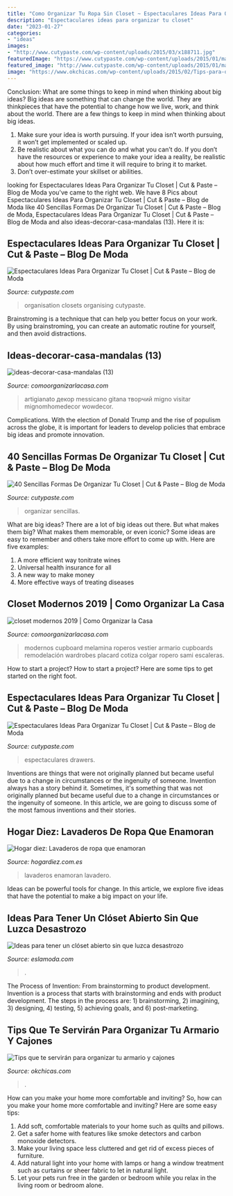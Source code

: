 ```yaml
---
title: "Como Organizar Tu Ropa Sin Closet ~ Espectaculares Ideas Para Organizar Tu Closet"
description: "Espectaculares ideas para organizar tu closet"
date: "2023-01-27"
categories:
- "ideas"
images:
- "http://www.cutypaste.com/wp-content/uploads/2015/03/x188711.jpg"
featuredImage: "https://www.cutypaste.com/wp-content/uploads/2015/01/main.original.585x0-44.jpg"
featured_image: "http://www.cutypaste.com/wp-content/uploads/2015/01/main.original.585x0-54.jpg"
image: "https://www.okchicas.com/wp-content/uploads/2015/02/Tips-para-organizar-closet-y-cajones-15.jpg"
---
```



Conclusion: What are some things to keep in mind when thinking about big ideas?
Big ideas are something that can change the world. They are thinkpieces that have the potential to change how we live, work, and think about the world. There are a few things to keep in mind when thinking about big ideas. 
1. Make sure your idea is worth pursuing. If your idea isn’t worth pursuing, it won’t get implemented or scaled up. 
2. Be realistic about what you can do and what you can’t do. If you don’t have the resources or experience to make your idea a reality, be realistic about how much effort and time it will require to bring it to market. 
3. Don’t over-estimate your skillset or abilities.

	

		
looking for Espectaculares Ideas Para Organizar Tu Closet | Cut &amp; Paste – Blog de Moda you've came to the right web. We have 8 Pics about Espectaculares Ideas Para Organizar Tu Closet | Cut &amp; Paste – Blog de Moda like 40 Sencillas Formas De Organizar Tu Closet | Cut &amp; Paste – Blog de Moda, Espectaculares Ideas Para Organizar Tu Closet | Cut &amp; Paste – Blog de Moda and also ideas-decorar-casa-mandalas (13). Here it is:
		
    
## Espectaculares Ideas Para Organizar Tu Closet | Cut &amp; Paste – Blog De Moda

<img loading=lazy src="https://www.cutypaste.com/wp-content/uploads/2015/01/main.original.585x0-44.jpg" onerror="this.onerror=null;this.src='https://tse3.mm.bing.net/th?id=OIP.587wHW16llAjnXDXA55VBQHaIa&amp;pid=15.1';" alt="Espectaculares Ideas Para Organizar Tu Closet | Cut &amp; Paste – Blog de Moda">

_Source: cutypaste.com_

>organisation closets organising cutypaste. 

	

Brainstroming is a technique that can help you better focus on your work. By using brainstroming, you can create an automatic routine for yourself, and then avoid distractions.

    
## Ideas-decorar-casa-mandalas (13)

<img loading=lazy src="https://comoorganizarlacasa.com/wp-content/uploads/2017/07/ideas-decorar-casa-mandalas-13.jpg" onerror="this.onerror=null;this.src='https://tse1.mm.bing.net/th?id=OIP.fVjm5LJiQDR93nP4lKdW_AHaE6&amp;pid=15.1';" alt="ideas-decorar-casa-mandalas (13)">

_Source: comoorganizarlacasa.com_

>artigianato декор messicano gitana творчий migno visitar mignomhomedecor wowdecor. 

	

Complications. With the election of Donald Trump and the rise of populism across the globe, it is important for leaders to develop policies that embrace big ideas and promote innovation.

    
## 40 Sencillas Formas De Organizar Tu Closet | Cut &amp; Paste – Blog De Moda

<img loading=lazy src="http://www.cutypaste.com/wp-content/uploads/2015/03/x188711.jpg" onerror="this.onerror=null;this.src='https://tse2.mm.bing.net/th?id=OIP.EIvg2UvW6kRFZYm7VKXY4wHaLF&amp;pid=15.1';" alt="40 Sencillas Formas De Organizar Tu Closet | Cut &amp; Paste – Blog de Moda">

_Source: cutypaste.com_

>organizar sencillas. 

	

What are big ideas?
There are a lot of big ideas out there. But what makes them big? What makes them memorable, or even iconic? Some ideas are easy to remember and others take more effort to come up with. Here are five examples: 
1. A more efficient way tonitrate wines
2. Universal health insurance for all
3. A new way to make money
4. More effective ways of treating diseases

    
## Closet Modernos 2019 | Como Organizar La Casa

<img loading=lazy src="https://comoorganizarlacasa.com/wp-content/uploads/2019/09/closet-modernos-2019-225x300.jpg" onerror="this.onerror=null;this.src='https://tse4.mm.bing.net/th?id=OIP.KJwiAG3OWHsw2tbnzqLb2wAAAA&amp;pid=15.1';" alt="closet modernos 2019 | Como Organizar la Casa">

_Source: comoorganizarlacasa.com_

>modernos cupboard melamina roperos vestier armario cupboards remodelación wardrobes placard cotiza colgar ropero sami escaleras. 

	

How to start a project?
How to start a project? Here are some tips to get started on the right foot.

    
## Espectaculares Ideas Para Organizar Tu Closet | Cut &amp; Paste – Blog De Moda

<img loading=lazy src="http://www.cutypaste.com/wp-content/uploads/2015/01/main.original.585x0-54.jpg" onerror="this.onerror=null;this.src='https://tse2.mm.bing.net/th?id=OIP.DbrfqjVGFA03YrZvf2GmcgHaJ5&amp;pid=15.1';" alt="Espectaculares Ideas Para Organizar Tu Closet | Cut &amp; Paste – Blog de Moda">

_Source: cutypaste.com_

>espectaculares drawers. 

	

Inventions are things that were not originally planned but became useful due to a change in circumstances or the ingenuity of someone.
Invention always has a story behind it. Sometimes, it's something that was not originally planned but became useful due to a change in circumstances or the ingenuity of someone. In this article, we are going to discuss some of the most famous inventions and their stories.

    
## Hogar Diez: Lavaderos De Ropa Que Enamoran

<img loading=lazy src="https://3.bp.blogspot.com/-BLquiHtLD0Q/V0WhEt0JItI/AAAAAAAAbNg/0bxOt0IQ_HgT7J_IcG83NXD6Puo8Q9fIwCLcB/s1600/lavadero%2Bbonito%2B12.jpg" onerror="this.onerror=null;this.src='https://tse4.mm.bing.net/th?id=OIP.3m_ccn_3Chvomuhw9VsstgHaNn&amp;pid=15.1';" alt="Hogar diez: Lavaderos de ropa que enamoran">

_Source: hogardiez.com.es_

>lavaderos enamoran lavadero. 

	

Ideas can be powerful tools for change. In this article, we explore five ideas that have the potential to make a big impact on your life.

    
## Ideas Para Tener Un Clóset Abierto Sin Que Luzca Desastrozo

<img loading=lazy src="https://eslamoda.com/wp-content/uploads/sites/2/2016/02/cortinas-closet.jpg" onerror="this.onerror=null;this.src='https://tse2.mm.bing.net/th?id=OIP.qVeDX05TeoKiD6mHQ_wGLQHaLJ&amp;pid=15.1';" alt="Ideas para tener un clóset abierto sin que luzca desastrozo">

_Source: eslamoda.com_

>. 

	

The Process of Invention: From brainstorming to product development.
Invention is a process that starts with brainstorming and ends with product development. The steps in the process are: 1) brainstorming, 2) imagining, 3) designing, 4) testing, 5) achieving goals, and 6) post-marketing.

    
## Tips Que Te Servirán Para Organizar Tu Armario Y Cajones

<img loading=lazy src="https://www.okchicas.com/wp-content/uploads/2015/02/Tips-para-organizar-closet-y-cajones-15.jpg" onerror="this.onerror=null;this.src='https://tse1.mm.bing.net/th?id=OIP.EHWYa9mXmVGCLKcpcp3whQHaF7&amp;pid=15.1';" alt="Tips que te servirán para organizar tu armario y cajones">

_Source: okchicas.com_

>. 

	

How can you make your home more comfortable and inviting?
So, how can you make your home more comfortable and inviting? Here are some easy tips: 
1. Add soft, comfortable materials to your home such as quilts and pillows. 
2. Get a safer home with features like smoke detectors and carbon monoxide detectors. 
3. Make your living space less cluttered and get rid of excess pieces of furniture. 
4. Add natural light into your home with lamps or hang a window treatment such as curtains or sheer fabric to let in natural light. 
5. Let your pets run free in the garden or bedroom while you relax in the living room or bedroom alone.

